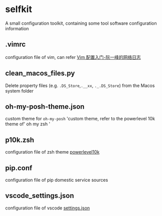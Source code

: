 # selfkit
A small configuration toolkit, containing some tool software configuration information

## .vimrc
configuration file of vim, can refer [Vim 配置入门-阮一峰的网络日志](https://www.ruanyifeng.com/blog/2018/09/vimrc.html)

## clean_macos_files.py
Delete property files (e.g. `.DS_Store`,`.__xx`, `._.DS_Store`) from the Macos system folder

## oh-my-posh-theme.json
custom theme for `oh-my-posh` 'custom theme, refer to the powerlevel 10k theme of' oh my zsh '

## p10k.zsh
configuration file of zsh theme [powerlevel10k](https://github.com/topics/powerlevel10k) 

## pip.conf
configuration file of pip domestic service sources

## vscode_settings.json
configuration file of vscode [settings.json](https://code.visualstudio.com/) 
